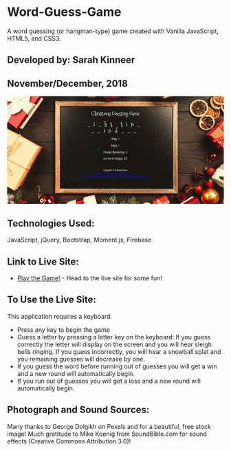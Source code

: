 # Word-Guess-Game
A word guessing (or hangman-type) game created with Vanilla JavaScript, HTML5, and CSS3.

## Developed by: Sarah Kinneer
## November/December, 2018

![Photo of the Word Guess Game App](assets/images/hangman.png)

## Technologies Used:
JavaScript, jQuery, Bootstrap, Moment.js, Firebase

## Link to Live Site:
- [Play the Game!](https://kinneers.github.io/word-guess-game) - Head to the live site for some fun!

## To Use the Live Site:
This application requires a keyboard.
- Press any key to begin the game
- Guess a letter by pressing a letter key on the keyboard: If you guess correctly the letter will display on the screen and you will hear sleigh bells ringing.  If you guess incorrectly, you will hear a snowball splat and you remaining guesses will decrease by one.
- If you guess the word before running out of guesses you will get a win and a new round will automatically begin.
- If you run out of guesses you will get a loss and a new round will automatically begin.

## Photograph and Sound Sources:
Many thanks to George Dolgikh on Pexels and for a beautiful, free stock image!
Much gratitude to Mike Koenig from SoundBible.com for sound effects (Creative Commons Attribution 3.0)!
